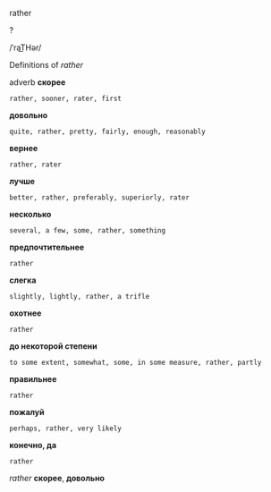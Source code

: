 rather

?

/ˈraT͟Hər/

Definitions of _rather_

adverb
**скорее**

    rather, sooner, rater, first
**довольно**

    quite, rather, pretty, fairly, enough, reasonably
**вернее**

    rather, rater
**лучше**

    better, rather, preferably, superiorly, rater
**несколько**

    several, a few, some, rather, something
**предпочтительнее**

    rather
**слегка**

    slightly, lightly, rather, a trifle
**охотнее**

    rather
**до некоторой степени**

    to some extent, somewhat, some, in some measure, rather, partly
**правильнее**

    rather
**пожалуй**

    perhaps, rather, very likely
**конечно, да**

    rather

_rather_
**скорее**, **довольно**